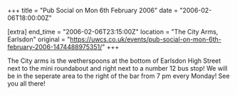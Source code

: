 +++
title = "Pub Social on Mon 6th February 2006"
date = "2006-02-06T18:00:00Z"

[extra]
end_time = "2006-02-06T23:15:00Z"
location = "The City Arms, Earlsdon"
original = "https://uwcs.co.uk/events/pub-social-on-mon-6th-february-2006-1474488975351/"
+++

The City arms is the wetherspoons at the bottom of Earlsdon High Street next to the mini roundabout and right next to a number 12 bus stop\! We will be in the seperate area to the right of the bar from 7 pm every Monday\! See you all there\!

